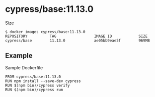 # cypress/base:11.13.0

Size

```
$ docker images cypress/base:11.13.0
REPOSITORY          TAG                 IMAGE ID            SIZE
cypress/base        11.13.0             ae05bb9eae5f        969MB
```

## Example

Sample Dockerfile

```
FROM cypress/base:11.13.0
RUN npm install --save-dev cypress
RUN $(npm bin)/cypress verify
RUN $(npm bin)/cypress run
```
